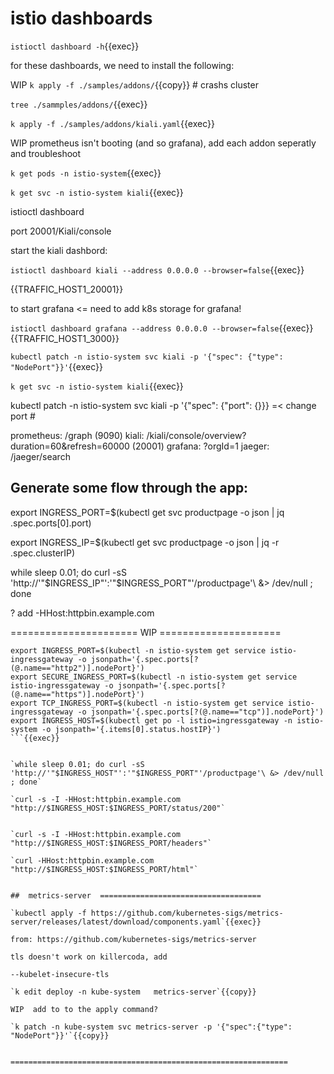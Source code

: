 # istio dashboards

`istioctl dashboard -h`{{exec}}


for these dashboards, we need to install the following:

WIP `k apply -f ./samples/addons/`{{copy}}  # crashs cluster

`tree ./sammples/addons/`{{exec}}

`k apply -f ./samples/addons/kiali.yaml`{{exec}}


WIP prometheus isn't booting (and so grafana), add each addon seperatly and troubleshoot

`k get pods -n istio-system`{{exec}}

`k get svc -n istio-system kiali`{{exec}}


istioctl dashboard

port 20001/Kiali/console

start the kiali dashbord:

`istioctl dashboard kiali --address 0.0.0.0 --browser=false`{{exec}}

{{TRAFFIC_HOST1_20001}}

to start grafana  <=  need to add k8s storage for grafana!

`istioctl dashboard grafana --address 0.0.0.0 --browser=false`{{exec}}  
{{TRAFFIC_HOST1_3000}}

`kubectl patch -n istio-system svc kiali -p '{"spec": {"type": "NodePort"}}'`{{exec}}

 `k get svc -n istio-system kiali`{{exec}}

kubectl patch -n istio-system svc kiali -p '{"spec": {"port": {}}} =< change port #

prometheus:   /graph   (9090)
kiali:        /kiali/console/overview?duration=60&refresh=60000 (20001)
grafana:      ?orgId=1
jaeger:       /jaeger/search


## Generate some flow through the app:

export INGRESS_PORT=$(kubectl get svc productpage -o json | jq .spec.ports[0].port)

export INGRESS_IP=$(kubectl get svc productpage -o json | jq -r .spec.clusterIP)


while sleep 0.01; do curl -sS 'http://'"$INGRESS_IP"':'"$INGRESS_PORT"'/productpage'\ &> /dev/null ; done

? add -HHost:httpbin.example.com



======================  WIP =====================


```
export INGRESS_PORT=$(kubectl -n istio-system get service istio-ingressgateway -o jsonpath='{.spec.ports[?(@.name=="http2")].nodePort}')
export SECURE_INGRESS_PORT=$(kubectl -n istio-system get service istio-ingressgateway -o jsonpath='{.spec.ports[?(@.name=="https")].nodePort}')
export TCP_INGRESS_PORT=$(kubectl -n istio-system get service istio-ingressgateway -o jsonpath='{.spec.ports[?(@.name=="tcp")].nodePort}')
export INGRESS_HOST=$(kubectl get po -l istio=ingressgateway -n istio-system -o jsonpath='{.items[0].status.hostIP}')
```{{exec}}


`while sleep 0.01; do curl -sS 'http://'"$INGRESS_HOST"':'"$INGRESS_PORT"'/productpage'\ &> /dev/null ; done`

`curl -s -I -HHost:httpbin.example.com "http://$INGRESS_HOST:$INGRESS_PORT/status/200"`


`curl -s -I -HHost:httpbin.example.com "http://$INGRESS_HOST:$INGRESS_PORT/headers"`

`curl -HHost:httpbin.example.com "http://$INGRESS_HOST:$INGRESS_PORT/html"`


##  metrics-server  ====================================

`kubectl apply -f https://github.com/kubernetes-sigs/metrics-server/releases/latest/download/components.yaml`{{exec}}

from: https://github.com/kubernetes-sigs/metrics-server

tls doesn't work on killercoda, add 

--kubelet-insecure-tls   

`k edit deploy -n kube-system   metrics-server`{{copy}}

WIP  add to to the apply command?  

`k patch -n kube-system svc metrics-server -p '{"spec":{"type": "NodePort"}}'`{{copy}}


==============================================================



